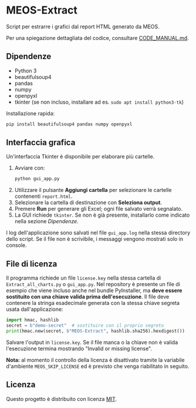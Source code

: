 # MEOS-Extract

Script per estrarre i grafici dal report HTML generato da MEOS.

Per una spiegazione dettagliata del codice, consultare [CODE_MANUAL.md](CODE_MANUAL.md).

## Dipendenze

- Python 3
- beautifulsoup4
- pandas
- numpy
- openpyxl
- tkinter (se non incluso, installare ad es. `sudo apt install python3-tk`)

Installazione rapida:
```bash
pip install beautifulsoup4 pandas numpy openpyxl
```

## Interfaccia grafica

Un'interfaccia Tkinter è disponibile per elaborare più cartelle.

1. Avviare con:
   ```bash
   python gui_app.py
   ```
2. Utilizzare il pulsante **Aggiungi cartella** per selezionare le cartelle contenenti `report.html`.
3. Selezionare la cartella di destinazione con **Seleziona output**.
4. Premere **Run** per generare gli Excel; ogni file salvato verrà segnalato.
5. La GUI richiede `tkinter`. Se non è già presente, installarlo come indicato nella sezione *Dipendenze*.

I log dell'applicazione sono salvati nel file `gui_app.log` nella stessa directory dello script. Se il file non è scrivibile, i messaggi vengono mostrati solo in console.

## File di licenza

Il programma richiede un file `license.key` nella stessa cartella di `Extract_all_charts.py` o `gui_app.py`.
Nel repository è presente un file di esempio che viene incluso anche nel bundle PyInstaller,
ma **deve essere sostituito con una chiave valida prima dell'esecuzione**.
Il file deve contenere la stringa esadecimale generata con la stessa chiave segreta usata dall'applicazione:

```python
import hmac, hashlib
secret = b"demo-secret"  # sostituire con il proprio segreto
print(hmac.new(secret, b"MEOS-Extract", hashlib.sha256).hexdigest())
```

Salvare l'output in `license.key`. Se il file manca o la chiave non è valida
l'esecuzione termina mostrando "Invalid or missing license".

**Nota:** al momento il controllo della licenza è disattivato tramite la variabile
d'ambiente `MEOS_SKIP_LICENSE` ed è previsto che venga riabilitato in seguito.

## Licenza

Questo progetto è distribuito con licenza [MIT](LICENSE).
